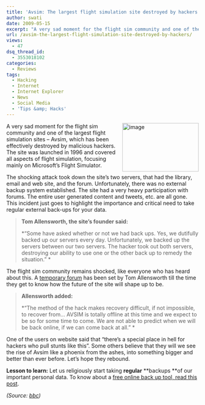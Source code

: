```yaml
---
title: 'Avsim: The largest flight simulation site destroyed by hackers!'
author: swati
date: 2009-05-15
excerpt: "A very sad moment for the flight sim community and one of the largest flight simulation sites – Avsim, which has been effectively destroyed by malicious hackers. The site was launched in 1996 and covered all aspects of flight simulation, focusing mainly on Microsoft's Flight Simulator."
url: /avsim-the-largest-flight-simulation-site-destroyed-by-hackers/
views:
  - 47
dsq_thread_id:
  - 3553018102
categories:
  - Reviews
tags:
  - Hacking
  - Internet
  - Internet Explorer
  - News
  - Social Media
  - 'Tips &amp; Hacks'
---
```

[<img class="alignright wp-image-51518" style="border: 0pt none;margin-left: 0px;margin-right: 0px" src="http://cdn.devilsworkshop.org/files/2009/05/image-thumb1.png" border="0" alt="image" width="200" height="127" align="right" />][1] A very sad moment for the flight sim community and one of the largest flight simulation sites – Avsim, which has been effectively destroyed by malicious hackers. The site was launched in 1996 and covered all aspects of flight simulation, focusing mainly on Microsoft&#8217;s Flight Simulator.

The shocking attack took down the site’s two servers, that had the library, email and web site, and the forum. Unfortunately, there was no external backup system established. The site had a very heavy participation with forums. The entire user generated content and tweets, etc. are all gone. This incident just goes to highlight the importance and critical need to take regular external back-ups for your data.

> **Tom Allensworth, the site’s founder said:**
> 
> *“Some have asked whether or not we had back ups. Yes, we dutifully backed up our servers every day. Unfortunately, we backed up the servers between our two servers. The hacker took out both servers, destroying our ability to use one or the other back up to remedy the situation.” *

The flight sim community remains shocked, like everyone who has heard about this. A <a href="http://linux.myalbemarle.org/forums/index.php" onclick="_gaq.push(['_trackEvent', 'outbound-article', 'http://linux.myalbemarle.org/forums/index.php', 'temporary forum']);" target="_self">temporary forum</a> has been set by Tom Allensworth till the time they get to know how the future of the site will shape up to be.

> **Allensworth added:**
> 
> *“The method of the hack makes recovery difficult, if not impossible, to recover from… AVSIM is totally offline at this time and we expect to be so for some time to come. We are not able to predict when we will be back online, if we can come back at all.” *

One of the users on website said that “there’s a special place in hell for hackers who pull stunts like this”. Some others believe that they will we see the rise of Avsim like a phoenix from the ashes, into something bigger and better than ever before. Let’s hope they rebound.

**Lesson to learn:** Let us religiously start taking **regular** **backups **of our important personal data. To know about a [free online back up tool, read this post][2].

*(Source: <a href="http://news.bbc.co.uk/2/hi/technology/8049780.stm" onclick="_gaq.push(['_trackEvent', 'outbound-article', 'http://news.bbc.co.uk/2/hi/technology/8049780.stm', 'bbc']);" target="_self">bbc</a>)*

 [1]: http://cdn.devilsworkshop.org/files/2009/05/image10.png
 [2]: http://devilsworkshop.org/free-online-backup-for-home-users-by-mozy/
